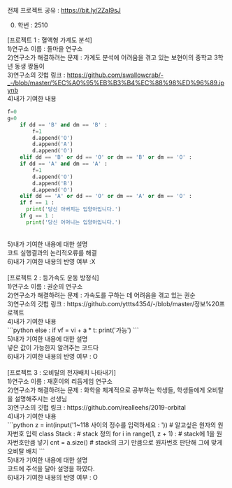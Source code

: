 전체 프로젝트 공유 : https://bit.ly/2ZaI9sJ<br>

0. 학번 : 2510<br>

[프로젝트 1 : 혈액형 가계도 분석]<br>
1)연구소 이름 : 돌마을 연구소<br>
2)연구소가 해결하려는 문제 : 가계도 분석에 어려움을 겪고 있는 보현이의 중학교 3학년 동생 짱돌이<br>
3)연구소의 깃헙 링크 : https://github.com/swallowcrab/-_-/blob/master/%EC%A0%95%EB%B3%B4%EC%88%98%ED%96%89.ipynb<br>
4)내가 기여한 내용<br>
```python
f=0
g=0
    if dd == 'B' and dm == 'B' :
        f=1
        d.append('O')
        d.append('A')
        d.append('O')
    elif dd == 'B' or dd == 'O' or dm == 'B' or dm == 'O' :
    if dd == 'A' and dm == 'A' :
        f=1
        d.append('O')
        d.append('B')
        d.append('O')
    elif dd == 'A' or dd == 'O' or dm == 'A' or dm == 'O' :
    if f == 1 :
      print('당신 아버지는 입양아입니다.')
    if g == 1 :
      print('당신 어머니는 입양아입니다.')
```
<br>
5)내가 기여한 내용에 대한 설명<br>
코드 실행결과의 논리적오류를 해결<br>
6)내가 기여한 내용의 반영 여부 :X<br>
<br>
[프로젝트 2 : 등가속도 운동 방정식]<br>
1)연구소 이름 : 권순의 연구소<br>
2)연구소가 해결하려는 문제 : 가속도를 구하는 데 어려움을 겪고 있는 권순<br>
3)연구소의 깃헙 링크 : https://github.com/yttts4354/-/blob/master/정보%20프로젝트<br>
4)내가 기여한 내용<br>
```python
else :
    if vf = vi + a * t:
        print('가능')
```
<br>
5)내가 기여한 내용에 대한 설명<br>
넣은 값이 가능한지 알려주는 코드다<br>
6)내가 기여한 내용의 반영 여부 : O<br>
<br>
[프로젝트 3 : 오비탈의 전자배치 나타내기]<br>
1)연구소 이름 : 재훈이의 리듬게임 연구소<br>
2)연구소가 해결하려는 문제 : 화학을 체계적으로 공부하는 학생들, 학생들에게 오비탈을 설명해주시는 선생님<br>
3)연구소의 깃헙 링크 : https://github.com/realleehs/2019-orbital<br>
4)내가 기여한 내용<br>
```python
z = int(input('1~118 사이의 정수를 입력하세요 : ')) # 알고싶은 원자의 원자번호 입력
class Stack :                                     # stack 정의
for i in range(1, z + 1) :            # stack에 1을 원자번호만큼 넣기
cnt = a.size()                         # stack의 크기 만큼으로 원자번호 판단해 그에 맞게 오비탈 배치
```
<br>
5)내가 기여한 내용에 대한 설명<br>
코드에 주석을 달아 설명을 하였다.<br>
6)내가 기여한 내용의 반영 여부 : O<br>
